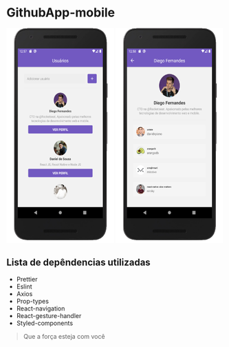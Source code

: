 # GithubApp-mobile
<img src="https://github.com/Daniels887/GithubApp-mobile/blob/master/Telas/Main.png" alt="Main" width="250" height="500" /> <img src="https://github.com/Daniels887/GithubApp-mobile/blob/master/Telas/User.png" alt="User" width="250" height="500" /> 
## Lista de depêndencias utilizadas

* Prettier
* Eslint
* Axios
* Prop-types
* React-navigation
* React-gesture-handler
* Styled-components

> Que a força esteja com você
